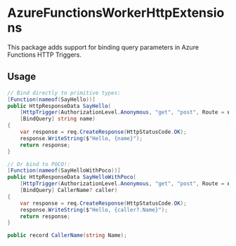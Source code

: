 # AzureFunctionsWorkerHttpExtensions

This package adds support for binding query parameters in Azure Functions HTTP Triggers.

## Usage
```csharp
// Bind directly to primitive types:
[Function(nameof(SayHello))]
public HttpResponseData SayHello(
    [HttpTrigger(AuthorizationLevel.Anonymous, "get", "post", Route = null)] HttpRequestData req,
    [BindQuery] string name)
{
    var response = req.CreateResponse(HttpStatusCode.OK);
    response.WriteString($"Hello, {name}");
    return response;
}

// Or bind to POCO!:
[Function(nameof(SayHelloWithPoco))]
public HttpResponseData SayHelloWithPoco(
    [HttpTrigger(AuthorizationLevel.Anonymous, "get", "post", Route = null)] HttpRequestData req,
    [BindQuery] CallerName? caller)
{
    var response = req.CreateResponse(HttpStatusCode.OK);
    response.WriteString($"Hello, {caller?.Name}");
    return response;
}

public record CallerName(string Name);
```
